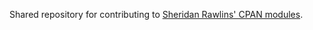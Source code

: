 Shared repository for contributing to [Sheridan Rawlins' CPAN modules](http://search.cpan.org/~scr/).